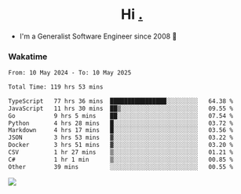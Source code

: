 <h1 align="center">Hi <a href="https://www.hackerrank.com/erasmosaraujo">.</a></h1>
 
- I'm a Generalist Software Engineer  since 2008 🚀
<!--  
<p align="left">
  <a href="https://github.com/erasmosoares/github-readme-stats">
    <img
      align="center"
      src="https://github-readme-stats.vercel.app/api/top-langs/?username=erasmosoares&theme=radical&layout=compact"
    />
  </a>
  <a href="https://github.com/erasmosoares/github-readme-stats">
    [![Harlok's WakaTime stats](https://github-readme-stats.vercel.app/api/wakatime?username=ffflabs)](https://github.com/anuraghazra/github-readme-stats)
  </a>
</p>

<!--
 ### Repo 
 
<p align="left">
 <a href="https://github.com/erasmosoares/github-readme-stats">
    <img
      align="center"
      height="165"
      src="https://github-readme-stats.vercel.app/api/pin?username=erasmosoares&repo=sample-node&title_color=fff&icon_color=f9f9f9&text_color=9f9f9f&bg_color=151515"
    />
  </a>
  <a href="https://github.com/erasmosoares/github-readme-stats">
    <img
      align="center"
      height="165"
      src="https://github-readme-stats.vercel.app/api/pin?username=erasmosoares&repo=sample-node&title_color=fff&icon_color=f9f9f9&text_color=9f9f9f&bg_color=151515"
    />
  </a>
</p>
-->

 ### Wakatime 

<!--START_SECTION:waka-->

```txt
From: 10 May 2024 - To: 10 May 2025

Total Time: 119 hrs 53 mins

TypeScript   77 hrs 36 mins  ████████████████░░░░░░░░░   64.38 %
JavaScript   11 hrs 30 mins  ██▒░░░░░░░░░░░░░░░░░░░░░░   09.55 %
Go           9 hrs 5 mins    ██░░░░░░░░░░░░░░░░░░░░░░░   07.54 %
Python       4 hrs 28 mins   █░░░░░░░░░░░░░░░░░░░░░░░░   03.72 %
Markdown     4 hrs 17 mins   █░░░░░░░░░░░░░░░░░░░░░░░░   03.56 %
JSON         3 hrs 53 mins   ▓░░░░░░░░░░░░░░░░░░░░░░░░   03.22 %
Docker       3 hrs 51 mins   ▓░░░░░░░░░░░░░░░░░░░░░░░░   03.20 %
CSV          1 hr 27 mins    ▒░░░░░░░░░░░░░░░░░░░░░░░░   01.21 %
C#           1 hr 1 min      ▒░░░░░░░░░░░░░░░░░░░░░░░░   00.85 %
Other        39 mins         ░░░░░░░░░░░░░░░░░░░░░░░░░   00.55 %
```

<!--END_SECTION:waka-->

![](https://komarev.com/ghpvc/?username=erasmosoares&color=brightgreen)
